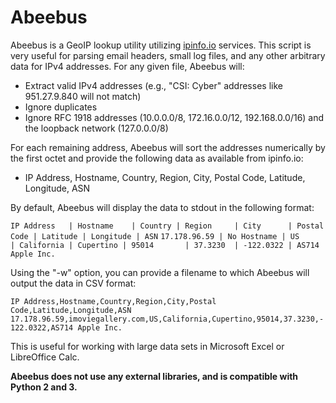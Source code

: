 # Abeebus
Abeebus is a GeoIP lookup utility utilizing [ipinfo.io](https://ipinfo.io) services. This script is very useful for parsing email headers, small log files, and any other arbitrary data for IPv4 addresses. For any given file, Abeebus will:

- Extract valid IPv4 addresses (e.g., "CSI: Cyber" addresses like 951.27.9.840 will not match)
- Ignore duplicates
- Ignore RFC 1918 addresses (10.0.0.0/8, 172.16.0.0/12, 192.168.0.0/16) and the loopback network (127.0.0.0/8)

For each remaining address, Abeebus will sort the addresses numerically by the first octet and provide the following data as available from ipinfo.io:

- IP Address, Hostname, Country, Region, City, Postal Code, Latitude, Longitude, ASN

By default, Abeebus will display the data to stdout in the following format:

`IP Address   | Hostname    | Country | Region     | City      | Postal Code | Latitude | Longitude | ASN`
`17.178.96.59 | No Hostname | US      | California | Cupertino | 95014       | 37.3230  | -122.0322 | AS714 Apple Inc.`

Using the "-w" option, you can provide a filename to which Abeebus will output the data in CSV format:

`IP Address,Hostname,Country,Region,City,Postal Code,Latitude,Longitude,ASN`
`17.178.96.59,imoviegallery.com,US,California,Cupertino,95014,37.3230,-122.0322,AS714 Apple Inc.`

This is useful for working with large data sets in Microsoft Excel or LibreOffice Calc.

**Abeebus does not use any external libraries, and is compatible with Python 2 and 3.**
